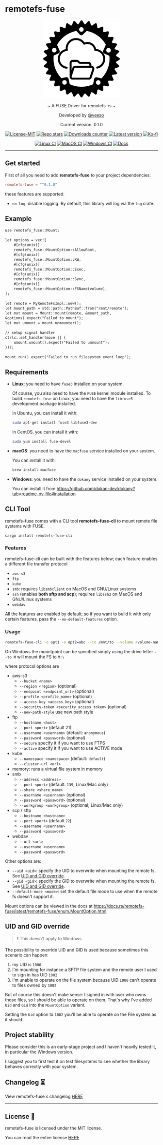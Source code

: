 # remotefs-fuse

<p align="center">
  <img src="https://raw.githubusercontent.com/remotefs-rs/remotefs-rs/main/assets/logo.png" alt="logo" width="256" height="256" />
</p>

<p align="center">~ A FUSE Driver for remotefs-rs ~</p>

<p align="center">Developed by <a href="https://veeso.me/" target="_blank">@veeso</a></p>
<p align="center">Current version: 0.1.0</p>

<p align="center">
  <a href="https://opensource.org/licenses/MIT"
    ><img
      src="https://img.shields.io/badge/License-MIT-teal.svg"
      alt="License-MIT"
  /></a>
  <a href="https://github.com/remotefs-rs/remotefs-rs-fuse/stargazers"
    ><img
      src="https://img.shields.io/github/stars/remotefs-rs/remotefs-rs-fuse.svg?style=badge"
      alt="Repo stars"
  /></a>
  <a href="https://crates.io/crates/remotefs-fuse"
    ><img
      src="https://img.shields.io/crates/d/remotefs-fuse.svg"
      alt="Downloads counter"
  /></a>
  <a href="https://crates.io/crates/remotefs-fuse"
    ><img
      src="https://img.shields.io/crates/v/remotefs-fuse.svg"
      alt="Latest version"
  /></a>
  <a href="https://ko-fi.com/veeso">
    <img
      src="https://img.shields.io/badge/donate-ko--fi-red"
      alt="Ko-fi"
  /></a>
</p>
<p align="center">
  <a href="https://github.com/remotefs-rs/remotefs-rs-fuse/actions/workflows/linux.yml"
    ><img
      src="https://github.com/remotefs-rs/remotefs-rs-fuse/workflows/linux/badge.svg"
      alt="Linux CI"
  /></a>
  <a href="https://github.com/remotefs-rs/remotefs-rs-fuse/actions/workflows/macos.yml"
    ><img
      src="https://github.com/remotefs-rs/remotefs-rs-fuse/workflows/macos/badge.svg"
      alt="MacOS CI"
  /></a>
  <a href="https://github.com/remotefs-rs/remotefs-rs-fuse/actions/workflows/windows.yml"
    ><img
      src="https://github.com/remotefs-rs/remotefs-rs-fuse/workflows/windows/badge.svg"
      alt="Windows CI"
  /></a>
  <a href="https://docs.rs/remotefs-fuse"
    ><img
      src="https://docs.rs/remotefs-fuse/badge.svg"
      alt="Docs"
  /></a>
</p>

---

## Get started

First of all you need to add **remotefs-fuse** to your project dependencies:

```toml
remotefs-fuse = "^0.1.0"
```

these features are supported:

- `no-log`: disable logging. By default, this library will log via the `log` crate.

## Example

```rust,no_run,ignore
use remotefs_fuse::Mount;

let options = vec![
    #[cfg(unix)]
    remotefs_fuse::MountOption::AllowRoot,
    #[cfg(unix)]
    remotefs_fuse::MountOption::RW,
    #[cfg(unix)]
    remotefs_fuse::MountOption::Exec,
    #[cfg(unix)]
    remotefs_fuse::MountOption::Sync,
    #[cfg(unix)]
    remotefs_fuse::MountOption::FSName(volume),
];

let remote = MyRemoteFsImpl::new();
let mount_path = std::path::PathBuf::from("/mnt/remote");
let mut mount = Mount::mount(remote, &mount_path, &options).expect("Failed to mount");
let mut umount = mount.unmounter();

// setup signal handler
ctrlc::set_handler(move || {
    umount.umount().expect("Failed to unmount");
})?;

mount.run().expect("Failed to run filesystem event loop");
```

## Requirements

- **Linux**: you need to have `fuse3` installed on your system.

     Of course, you also need to have the `FUSE` kernel module installed.
     To build `remotefs-fuse` on Linux, you need to have the `libfuse3` development package installed.

     In Ubuntu, you can install it with:

     ```sh
     sudo apt-get install fuse3 libfuse3-dev
     ```

     In CentOS, you can install it with:

     ```sh
     sudo yum install fuse-devel
     ```

- **macOS**: you need to have the `macfuse` service installed on your system.

     You can install it with:

     ```sh
     brew install macfuse
     ```

- **Windows**: you need to have the `dokany` service installed on your system.

    You can install it from <https://github.com/dokan-dev/dokany?tab=readme-ov-file#installation>

## CLI Tool

remotefs-fuse comes with a CLI tool **remotefs-fuse-cli** to mount remote file systems with FUSE.

```sh
cargo install remotefs-fuse-cli
```

### Features

remotefs-fuse-cli can be built with the features below; each feature enables a different file transfer protocol

- `aws-s3`
- `ftp`
- `kube`
- `smb`: requires `libsmbclient` on MacOS and GNU/Linux systems
- `ssh` (enables **both sftp and scp**); requires `libssh2` on MacOS and GNU/Linux systems
- `webdav`

All the features are enabled by default; so if you want to build it with only certain features, pass the `--no-default-features` option.

### Usage

```sh
remotefs-fuse-cli -o opt1 -o opt2=abc --to /mnt/to --volume <volume-name> <aws-s3|ftp|kube|smb|scp|sftp|webdav> [protocol-options...]
```

On Windows the mountpoint can be specified simply using the drive letter `--to M` will mount the FS to `M:\`

where protocol options are

- aws-s3
  - `--bucket <name>`
  - `--region <region>` (optional)
  - `--endpoint <endpoint_url>` (optional)
  - `--profile <profile_name>` (optional)
  - `--access-key <access_key>` (optional)
  - `--security-token <security_access_token>` (optional)
  - `--new-path-style` use new path style
- ftp
  - `--hostname <host>`
  - `--port <port>` (default 21)
  - `--username <username>` (default: `anonymous`)
  - `--password <password>` (optional)
  - `--secure` specify it if you want to use FTPS
  - `--active` specify it if you want to use ACTIVE mode
- kube
  - `--namespace <namespace>` (default: `default`)
  - `--cluster-url <url>`
- memory: runs a virtual file system in memory
- smb
  - `--address <address>`
  - `--port <port>` (default: `139`; Linux/Mac only)
  - `--share <share_name>`
  - `--username <username>` (optional)
  - `--password <password>` (optional)
  - `--workgroup <workgroup>` (optional; Linux/Mac only)
- scp / sftp
  - `--hostname <hostname>`
  - `--port <port>` (default `22`)
  - `--username <username>`
  - `--password <password>`
- webdav
  - `--url <url>`
  - `--username <username>`
  - `--password <password>`

Other options are:

- `--uid <uid>`: specify the UID to overwrite when mounting the remote fs. See [UID and GID override](#uid-and-gid-override).
- `--gid <gid>`: specify the GID to overwrite when mounting the remote fs. See [UID and GID override](#uid-and-gid-override).
- `--default-mode <mode>`: set the default file mode to use when the remote fs doesn't support it.

Mount options can be viewed in the docs at <https://docs.rs/remotefs-fuse/latest/remotefs-fuse/enum.MountOption.html>.

## UID and GID override

> ❗ This doesn't apply to Windows.

The possibility to override UID and GID is used because sometimes this scenario can happen:

1. my UID is `1000`
2. I'm mounting for instance a SFTP file system and the remote user I used to sign in has UID `1002`
3. I'm unable to operate on the file system because UID `1000` can't operate to files owned by `1002`

But of course this doesn't make sense: I signed in with user who owns those files, so I should be able to operate on them.
That's why I've added `Uid` and `Gid` into the `MountOption` variant.

Setting the `Uid` option to `1002` you'll be able to operate on the File system as it should.

## Project stability

Please consider this is an early-stage project and I haven't heavily tested it, in particular the Windows version.

I suggest you to first test it on test filesystems to see whether the library behaves correctly with your system.

## Changelog ⏳

View remotefs-fuse`s changelog [HERE](CHANGELOG.md)

---

## License 📃

remotefs-fuse is licensed under the MIT license.

You can read the entire license [HERE](LICENSE)
